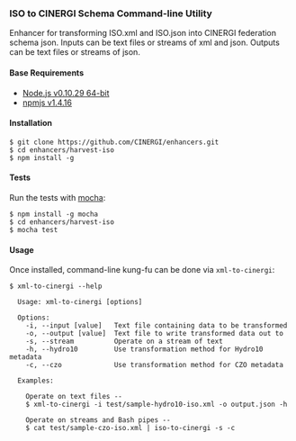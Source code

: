 ### ISO to CINERGI Schema Command-line Utility

Enhancer for transforming ISO.xml and ISO.json into CINERGI federation schema
json.  Inputs can be text files or streams of xml and json.  Outputs can be
text files or streams of json.

#### Base Requirements
* [Node.js v0.10.29 64-bit](http://nodejs.org/)
* [npmjs v1.4.16](https://www.npmjs.org/)

#### Installation
```
$ git clone https://github.com/CINERGI/enhancers.git
$ cd enhancers/harvest-iso
$ npm install -g
```

#### Tests
Run the tests with [mocha](https://visionmedia.github.io/mocha/):
```
$ npm install -g mocha
$ cd enhancers/harvest-iso
$ mocha test
```

#### Usage
Once installed, command-line kung-fu can be done via `xml-to-cinergi`:
```
$ xml-to-cinergi --help

  Usage: xml-to-cinergi [options]
  
  Options:
    -i, --input [value]   Text file containing data to be transformed
    -o, --output [value]  Text file to write transformed data out to
    -s, --stream          Operate on a stream of text
    -h, --hydro10         Use transformation method for Hydro10 metadata
    -c, --czo             Use transformation method for CZO metadata

  Examples:

    Operate on text files --
    $ xml-to-cinergi -i test/sample-hydro10-iso.xml -o output.json -h

    Operate on streams and Bash pipes --
    $ cat test/sample-czo-iso.xml | iso-to-cinergi -s -c 
```
